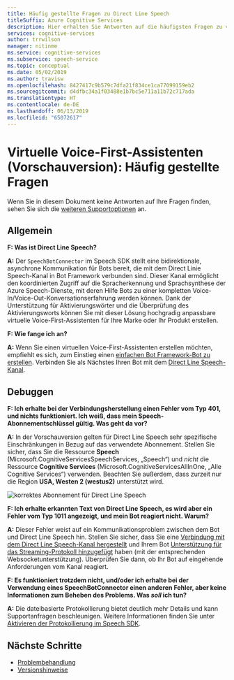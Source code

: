 ```yaml
---
title: Häufig gestellte Fragen zu Direct Line Speech
titleSuffix: Azure Cognitive Services
description: Hier erhalten Sie Antworten auf die häufigsten Fragen zu virtuellen Voice-First-Assistenten, die den Direct Linie Speech-Kanal verwenden.
services: cognitive-services
author: trrwilson
manager: nitinme
ms.service: cognitive-services
ms.subservice: speech-service
ms.topic: conceptual
ms.date: 05/02/2019
ms.author: travisw
ms.openlocfilehash: 8427417c9b579c7dfa21f834ce1ca77099159eb2
ms.sourcegitcommit: d4dfbc34a1f03488e1b7bc5e711a11b72c717ada
ms.translationtype: HT
ms.contentlocale: de-DE
ms.lasthandoff: 06/13/2019
ms.locfileid: "65072617"
---
```

# <a name="voice-first-virtual-assistants-preview-frequently-asked-questions"></a>Virtuelle Voice-First-Assistenten (Vorschauversion): Häufig gestellte Fragen

Wenn Sie in diesem Dokument keine Antworten auf Ihre Fragen finden, sehen Sie sich die [weiteren Supportoptionen](support.md) an.

## <a name="general"></a>Allgemein

**F: Was ist Direct Line Speech?**

**A:** Der `SpeechBotConnector` im Speech SDK stellt eine bidirektionale, asynchrone Kommunikation für Bots bereit, die mit dem Direct Linie Speech-Kanal in Bot Framework verbunden sind. Dieser Kanal ermöglicht den koordinierten Zugriff auf die Spracherkennung und Sprachsynthese der Azure Speech-Dienste, mit deren Hilfe Bots zu einer kompletten Voice-In/Voice-Out-Konversationserfahrung werden können. Dank der Unterstützung für Aktivierungswörter und die Überprüfung des Aktivierungsworts können Sie mit dieser Lösung hochgradig anpassbare virtuelle Voice-First-Assistenten für Ihre Marke oder Ihr Produkt erstellen.

**F: Wie fange ich an?**

**A:** Wenn Sie einen virtuellen Voice-First-Assistenten erstellen möchten, empfiehlt es sich, zum Einstieg einen [einfachen Bot Framework-Bot zu erstellen](https://docs.microsoft.com/azure/bot-service/bot-builder-tutorial-basic-deploy?view=azure-bot-service-4.0). Verbinden Sie als Nächstes Ihren Bot mit dem [Direct Line Speech-Kanal](https://docs.microsoft.com/azure/bot-service/bot-service-channel-connect-directlinespeech).

## <a name="debugging"></a>Debuggen

**F: Ich erhalte bei der Verbindungsherstellung einen Fehler vom Typ 401, und nichts funktioniert. Ich weiß, dass mein Speech-Abonnementschlüssel gültig. Was geht da vor?**

**A:** In der Vorschauversion gelten für Direct Line Speech sehr spezifische Einschränkungen in Bezug auf das verwendete Abonnement. Stellen Sie sicher, dass Sie die Ressource **Speech** (Microsoft.CognitiveServicesSpeechServices, „Speech“) und *nicht* die Ressource **Cognitive Services** (Microsoft.CognitiveServicesAllInOne, „Alle Cognitive Services“) verwenden. Beachten Sie außerdem, dass zurzeit nur die Region **USA, Westen 2 (westus2)** unterstützt wird.

![korrektes Abonnement für Direct Line Speech](media/voice-first-virtual-assistants/faq-supported-subscription.png "Beispiel eines kompatiblen Speech-Abonnements")

**F: Ich erhalte erkannten Text von Direct Line Speech, es wird aber ein Fehler vom Typ 1011 angezeigt, und mein Bot reagiert nicht. Warum?**

**A:** Dieser Fehler weist auf ein Kommunikationsproblem zwischen dem Bot und Direct Line Speech hin. Stellen Sie sicher, dass Sie eine [Verbindung mit dem Direct Line Speech-Kanal hergestellt](https://docs.microsoft.com/azure/bot-service/bot-service-channel-connect-directlinespeech) und Ihrem Bot [Unterstützung für das Streaming-Protokoll hinzugefügt](https://aka.ms/botframework/addstreamingprotocolsupport) haben (mit der entsprechenden Websocketunterstützung). Überprüfen Sie dann, ob Ihr Bot auf eingehende Anforderungen vom Kanal reagiert.

**F: Es funktioniert trotzdem nicht, und/oder ich erhalte bei der Verwendung eines SpeechBotConnector einen anderen Fehler, aber keine Informationen zum Beheben des Problems. Was *soll* ich tun?**

**A:** Die dateibasierte Protokollierung bietet deutlich mehr Details und kann Supportanfragen beschleunigen. Weitere Informationen finden Sie unter [Aktivieren der Protokollierung im Speech SDK](how-to-use-logging.md).

## <a name="next-steps"></a>Nächste Schritte

* [Problembehandlung](troubleshooting.md)
* [Versionshinweise](releasenotes.md)
